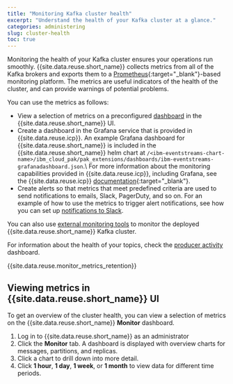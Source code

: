 ```yaml
---
title: "Monitoring Kafka cluster health"
excerpt: "Understand the health of your Kafka cluster at a glance."
categories: administering
slug: cluster-health
toc: true
---
```


Monitoring the health of your Kafka cluster ensures your operations run smoothly. {{site.data.reuse.short_name}} collects metrics from all of the Kafka brokers and exports them to a [Prometheus](https://prometheus.io/docs/introduction/overview/){:target="_blank"}-based monitoring platform. The metrics are useful indicators of the health of the cluster, and can provide warnings of potential problems.

You can use the metrics as follows:
- View a selection of metrics on a preconfigured [dashboard](#dashboard-in-event-streams-ui) in the {{site.data.reuse.short_name}} UI.
- Create a dashboard in the Grafana service that is provided in {{site.data.reuse.icp}}. An example Grafana dashboard for {{site.data.reuse.short_name}} is included in the {{site.data.reuse.short_name}} helm chart at `/<ibm-eventstreams-chart-name>/ibm_cloud_pak/pak_extensions/dashboards/ibm-eventstreams-grafanadashboard.json`.\\
   For more information about the monitoring capabilities provided in {{site.data.reuse.icp}}, including Grafana, see the {{site.data.reuse.icp}} [documentation](https://www.ibm.com/support/knowledgecenter/SSBS6K_3.1.2/manage_metrics/monitoring_service.html){:target="_blank"}.
- Create alerts so that metrics that meet predefined criteria are used to send notifications to emails, Slack, PagerDuty, and so on. For an example of how to use the metrics to trigger alert notifications, see how you can set up [notifications to Slack](../../tutorials/monitoring-alerts/).

You can also use [external monitoring tools](../external-monitoring/) to monitor the deployed {{site.data.reuse.short_name}} Kafka cluster.

For information about the health of your topics, check the [producer activity](../topic-health/) dashboard.

{{site.data.reuse.monitor_metrics_retention}}

## Viewing metrics in {{site.data.reuse.short_name}} UI

To get an overview of the cluster health, you can view a selection of metrics on the {{site.data.reuse.short_name}} **Monitor** dashboard.

1. Log in to {{site.data.reuse.short_name}} as an administrator
2. Click the **Monitor** tab. A dashboard is displayed with overview charts for messages, partitions, and replicas.
3. Click a chart to drill down into more detail.
4. Click **1 hour**, **1 day**, **1 week**, or **1 month** to view data for different time periods.
